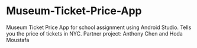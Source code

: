 # Museum-Ticket-Price-App
Museum Ticket Price App for school assignment using Android Studio. Tells you the price of tickets in NYC. 
Partner project: Anthony Chen and Hoda Moustafa 
